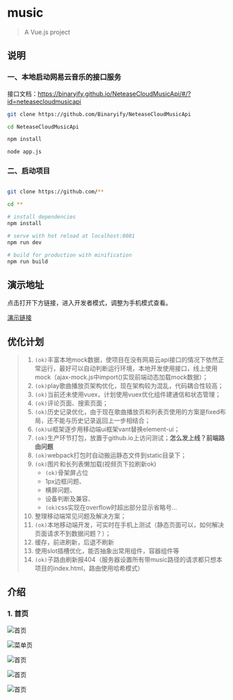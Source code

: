 # music

> A Vue.js project

## 说明

### 一、本地启动网易云音乐的接口服务
接口文档：https://binaryify.github.io/NeteaseCloudMusicApi/#/?id=neteasecloudmusicapi
``` bash
git clone https://github.com/Binaryify/NeteaseCloudMusicApi

cd NeteaseCloudMusicApi

npm install

node app.js
```
### 二、启动项目
``` bash

git clone https://github.com/**

cd **

# install dependencies
npm install

# serve with hot reload at localhost:8081
npm run dev

# build for production with minification
npm run build

```

## 演示地址
点击打开下方链接，进入开发者模式，调整为手机模式查看。  

[演示链接](https://alan147258.gitee.io/musicapp)


## 优化计划
> 1. `(ok)`丰富本地mock数据，使项目在没有网易云api接口的情况下依然正常运行，最好可以自动判断运行环境，本地开发使用接口，线上使用mock（ajax-mock.js中import()实现前端动态加载mock数据）；  
> 2. `(ok)`play歌曲播放页架构优化，现在架构较为混乱，代码耦合性较高；  
> 3. `(ok)`当前还未使用vuex，计划使用vuex优化组件建通信和状态管理；  
> 4. `(ok)`评论页面、搜索页面；  
> 5. `(ok)`历史记录优化，由于现在歌曲播放页和列表页使用的方案是fixed布局，还不能与历史记录返回上一步相结合；  
> 6. `(ok)`ui框架逐步用移动端ui框架vant替换element-ui；  
> 7. `(ok)`生产环节打包，放置于github.io上访问测试；**怎么发上线？前端路由问题**
> 8.  `(ok)`webpack打包时自动搬运静态文件到static目录下；  
> 9. `(ok)`图片和长列表懒加载(视频页下拉刷新ok)
>    * `(ok)`骨架屏占位
>    * 1px边框问题、
>    * 横屏问题、
>    * 设备判断及兼容、
>    *  `(ok)`css实现在overflow时超出部分显示省略号... 
> 10. 整理移动端常见问题及解决方案；  
> 11.  `(ok)`本地移动端开发，可实时在手机上测试（静态页面可以，如何解决页面请求不到数据问题？）；
> 12. 缓存，前进刷新，后退不刷新
> 13. 使用slot插槽优化，能否抽象出常用组件，容器组件等
> 14. `(ok)`子路由刷新报404（服务器设置所有带music路径的请求都只想本项目的index.html，路由使用哈希模式）


## 介绍
### 1. 首页

![首页]()

![菜单页]()

![首页]()

![首页]()

![首页]()

